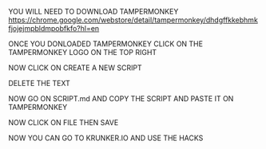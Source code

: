 YOU WILL NEED TO DOWNLOAD TAMPERMONKEY https://chrome.google.com/webstore/detail/tampermonkey/dhdgffkkebhmkfjojejmpbldmpobfkfo?hl=en

ONCE YOU DONLOADED TAMPERMONKEY CLICK ON THE TAMPERMONKEY LOGO ON THE TOP RIGHT

NOW CLICK ON CREATE A NEW SCRIPT 

DELETE THE TEXT

NOW GO ON SCRIPT.md AND COPY THE SCRIPT AND PASTE IT ON TAMPERMONKEY

NOW CLICK ON FILE THEN SAVE

NOW YOU CAN GO TO KRUNKER.IO AND USE THE HACKS
